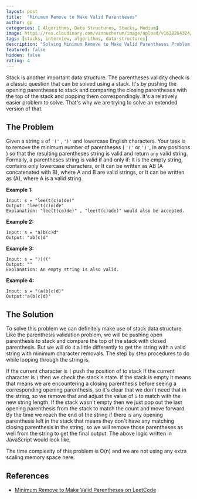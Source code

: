 ```yaml
---
layout: post
title:  "Minimum Remove to Make Valid Parentheses"
author: gp
categories: [ Algorithms, Data Structures, Stacks, Medium]
image: https://res.cloudinary.com/vannucherum/image/upload/v1628264324/vannucherum.com/posts/2021-08-10-minimum-remove-to-make-valid-parentheses/stacks_vvvmbh.jpg
tags: [stacks, interview, algorithms, data-structures]
description: "Solving Minimum Remove to Make Valid Parentheses Problem. Different approaches to solve the problem and their corresponding time and space complexities explained."
featured: false
hidden: false
rating: 4
---
```

  

Stack is another important data structure. The parentheses validity check is a classic question that can be solved using a stack. It's by pushing the opening parentheses to stack and comparing the closing parentheses with the top of the stack and popping them correspondingly. It's a relatively easier problem to solve. That's why we are trying to solve an extended version of that.


## The Problem

Given a string s of `'('` , `')'` and lowercase English characters. 
Your task is to remove the minimum number of parentheses ( `'('` or `')'`, in any positions ) so that the resulting parentheses string is valid and return `any` valid string.
Formally, a parentheses string is valid if and only if:
It is the empty string, contains only lowercase characters, or
It can be written as AB (A concatenated with B), where A and B are valid strings, or
It can be written as (A), where A is a valid string.

  

**Example 1:**
```
Input: s = "lee(t(c)o)de)"
Output: "lee(t(c)o)de"
Explanation: "lee(t(co)de)" , "lee(t(c)ode)" would also be accepted.
```
**Example 2:**
```
Input: s = "a)b(c)d"
Output: "ab(c)d"
```
**Example 3:**
```
Input: s = "))(("
Output: ""
Explanation: An empty string is also valid.
```
**Example 4:**
```
Input: s = "(a(b(c)d)"
Output:"a(b(c)d)"
```

## The Solution  
To solve this problem we can definitely make use of stack data structure. Like the parenthesis validation problem, we will be pushing open parenthesis to stack and compare the top of the stack with closed parenthesis. But we will do it a little differently to get the string with a valid string with minimum character removals. The step by step procedures to do while looping through the string is,

If the current character is `(` push the position of  to stack
If the current character is `)` then we check the stack's state. If the stack is empty it means that means we are encountering a closing parenthesis before seeing a corresponding opening parenthesis, so it's clear that we don't need that in the string, so we remove that and adjust the value of `i` to match with the new string length. If the stack wasn't empty then we just pop out the last opening parenthesis from the stack to match the count and move forward.
By the time we reach the end of the string if there is any opening parenthesis left in the stack that means they don't have any matching closing parenthesis in the string, so we will remove those parentheses as well from the string to get the final output.
The above logic written in JavaScript would look like,
<script src="https://emgithub.com/embed.js?target=https%3A%2F%2Fgithub.com%2Fvishnu-gp%2Falgorithm-ds%2Fblob%2Fmaster%2FExcercises%2FStacks%2F02_MinimumRemoveToMakeValidParentheses%2FSolution.js%23L5-L26&style=github&showBorder=on&showFileMeta=on"></script>

 The time complexity of this problem is O(n) and we are not using any extra scaling memory space here.

## References

- <a target="_blank" href="https://leetcode.com/problems/minimum-remove-to-make-valid-parentheses/">Minimum Remove to Make Valid Parentheses on LeetCode</a>